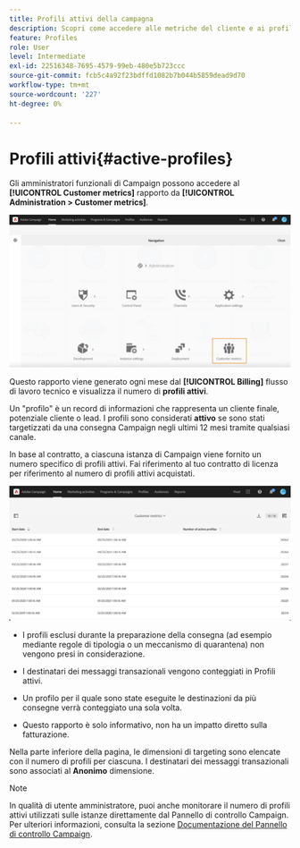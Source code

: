 ```yaml
---
title: Profili attivi della campagna
description: Scopri come accedere alle metriche del cliente e ai profili attivi
feature: Profiles
role: User
level: Intermediate
exl-id: 22516348-7695-4579-99eb-480e5b723ccc
source-git-commit: fcb5c4a92f23bdffd1082b7b044b5859dead9d70
workflow-type: tm+mt
source-wordcount: '227'
ht-degree: 0%

---
```


# Profili attivi{#active-profiles}

Gli amministratori funzionali di Campaign possono accedere al **[!UICONTROL Customer metrics]** rapporto da **[!UICONTROL Administration > Customer metrics]**.

![](assets/audience_customer_metrics.png)

Questo rapporto viene generato ogni mese dal **[!UICONTROL Billing]** flusso di lavoro tecnico e visualizza il numero di **profili attivi**.

Un &quot;profilo&quot; è un record di informazioni che rappresenta un cliente finale, potenziale cliente o lead. I profili sono considerati **attivo** se sono stati targetizzati da una consegna Campaign negli ultimi 12 mesi tramite qualsiasi canale.

In base al contratto, a ciascuna istanza di Campaign viene fornito un numero specifico di profili attivi. Fai riferimento al tuo contratto di licenza per riferimento al numero di profili attivi acquistati.

![](assets/audience_active_profiles_list.png)



* I profili esclusi durante la preparazione della consegna (ad esempio mediante regole di tipologia o un meccanismo di quarantena) non vengono presi in considerazione.

* I destinatari dei messaggi transazionali vengono conteggiati in Profili attivi.

* Un profilo per il quale sono state eseguite le destinazioni da più consegne verrà conteggiato una sola volta.

* Questo rapporto è solo informativo, non ha un impatto diretto sulla fatturazione.

Nella parte inferiore della pagina, le dimensioni di targeting sono elencate con il numero di profili per ciascuna. I destinatari dei messaggi transazionali sono associati al **Anonimo** dimensione.

>[!NOTE]
>
>In qualità di utente amministratore, puoi anche monitorare il numero di profili attivi utilizzati sulle istanze direttamente dal Pannello di controllo Campaign. Per ulteriori informazioni, consulta la sezione [Documentazione del Pannello di controllo Campaign](https://experienceleague.adobe.com/docs/control-panel/using/performance-monitoring/active-profiles-monitoring.html).
